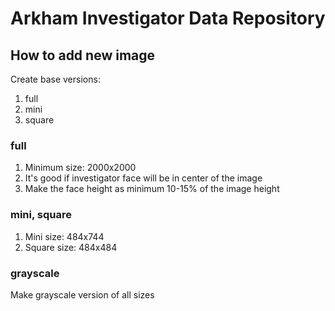 # Arkham Investigator Data Repository

## How to add new image

Create base versions:

1. full
2. mini
3. square

### full

1. Minimum size: 2000x2000
2. It's good if investigator face will be in center of the image
3. Make the face height as minimum 10-15% of the image height

### mini, square

1. Mini size: 484x744
2. Square size: 484x484

### grayscale

Make grayscale version of all sizes
